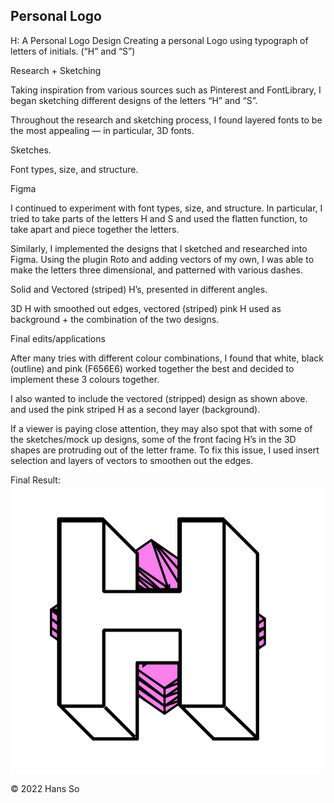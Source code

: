 ## Personal Logo ##

H: A Personal Logo Design
Creating a personal Logo using typograph of letters of initials. (“H” and “S”)




Research + Sketching

Taking inspiration from various sources such as Pinterest and FontLibrary, I began sketching different designs of the letters “H” and “S”. 

Throughout the research and sketching process, I found layered fonts to be the most appealing — in particular, 3D fonts. 


Sketches.


Font types, size, and structure.

Figma 

I continued to experiment with font types, size, and structure. In particular, I tried to take parts of the letters H and S and used the flatten function, to take apart and piece together the letters.

Similarly, I implemented the designs that I sketched and researched into Figma. Using the plugin Roto and adding vectors of my own, I was able to make the letters three dimensional, and patterned with various dashes. 


Solid and Vectored (striped) H’s, presented in different angles.


3D H with smoothed out edges, vectored (striped) pink H used as background + the combination of the two designs. 

Final edits/applications

After many tries with different colour combinations, I found that white, black (outline) and pink (F656E6) worked together the best and decided to implement these 3 colours together. 

I also wanted to include the vectored (stripped) design as shown above. and used the pink striped H as a second layer (background). 

If a viewer is paying close attention, they may also spot that with some of the sketches/mock up designs, some of the front facing H’s in the 3D shapes are protruding out of the letter frame. To fix this issue, I used insert selection and layers of vectors to smoothen out the edges. 

Final Result:
<br>
<img src="https://github.com/hansieso/Portfolio/blob/30f8b9bd06ecf41415cd12661423445667f58f2e/Github%20Portfolio%20Pictures/finalBIGH.png" alt="Final Personal Logo" width="500">

© 2022 Hans So

